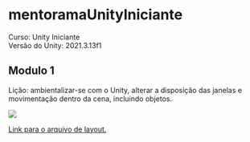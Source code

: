<!--- Imagens -->
[imagem-sceneMove]:/Modulo1/sceneMove.gif

# mentoramaUnityIniciante

Curso: Unity Iniciante</br>
Versão do Unity: 2021.3.13f1

## Modulo 1

Liçâo: ambientalizar-se com o Unity, alterar a disposiçâo das janelas e movimentaçâo dentro da cena, incluindo objetos.

![][imagem-sceneMove]

[Link para o arquivo de layout.](/src/layout.wlt)
